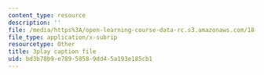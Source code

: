 ```yaml
---
content_type: resource
description: ''
file: /media/https%3A/open-learning-course-data-rc.s3.amazonaws.com/18-01sc-single-variable-calculus-fall-2010/bd3b78b9e78958589dd45a193e185cb1_-MI0b4h3rS0.vtt
file_type: application/x-subrip
resourcetype: Other
title: 3play caption file
uid: bd3b78b9-e789-5858-9dd4-5a193e185cb1
---
```

